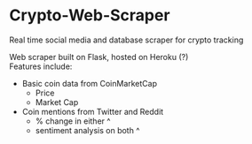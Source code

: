 # Crypto-Web-Scraper
Real time social media and database scraper for crypto tracking 

Web scraper built on Flask, hosted on Heroku (?)    
Features include:  
  - Basic coin data from CoinMarketCap  
    - Price  
    - Market Cap   
  - Coin mentions from Twitter and Reddit  
    - % change in either ^  
    - sentiment analysis on both ^  

